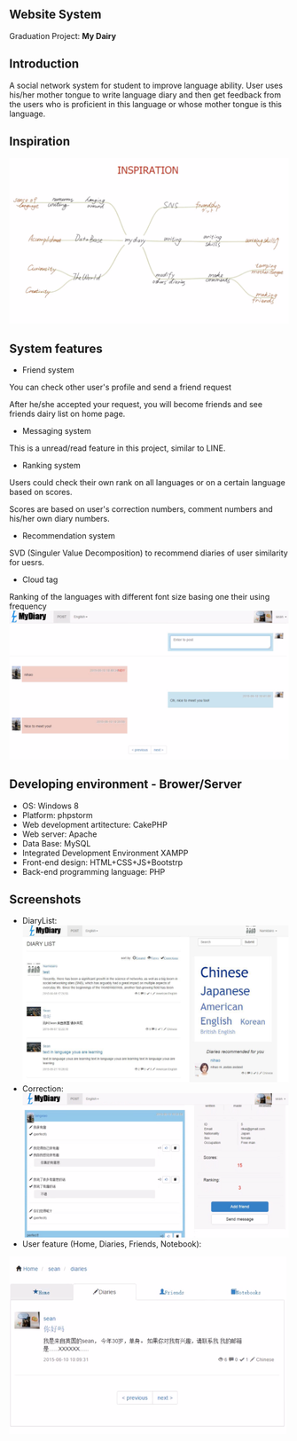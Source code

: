 ## <My Diary> Website System
Graduation Project: **My Dairy**
## Introduction
A social network system for student to improve language ability. User uses his/her mother tongue to write language diary and then get 
feedback from the users who is proficient in this language or whose mother tongue is this language.
## Inspiration
![Inspiration](https://github.com/namidairo777/mydiary/blob/master/git_img/inspiration.png)
## System features
- Friend system

You can check other user's profile and send a friend request

After he/she accepted your request, you will become friends and see friends dairy list on home page.
- Messaging system

This is a unread/read feature in this project, similar to LINE.
- Ranking system

Users could check their own rank on all languages or on a certain language based on scores.

Scores are based on user's correction numbers, comment numbers and his/her own diary numbers.
- Recommendation system

SVD (Singuler Value Decomposition) to recommend diaries of user similarity for uesrs.
- Cloud tag

Ranking of the languages with different font size basing one their using frequency
![Chatting](https://github.com/namidairo777/mydiary/blob/master/git_img/chatting.png)
## Developing environment - Brower/Server
* OS: Windows 8
* Platform: phpstorm
* Web development artitecture: CakePHP
* Web server: Apache
* Data Base: MySQL
* Integrated Development Environment XAMPP
* Front-end design: HTML+CSS+JS+Bootstrp
* Back-end programming language: PHP
## Screenshots
- DiaryList:
![Diary list](https://github.com/namidairo777/mydiary/blob/master/git_img/DiaryList.png)
- Correction:
![Correction](https://github.com/namidairo777/mydiary/blob/master/git_img/correction.png)
- User feature (Home, Diaries, Friends, Notebook):
<img src="https://github.com/namidairo777/mydiary/blob/master/git_img/User.png" width="500px">
